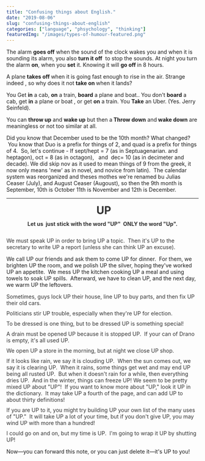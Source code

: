 ```yaml
---
title: "Confusing things about English."
date: "2019-08-06"
slug: "confusing-things-about-english"
categories: ["language", "phsychology", "thinking"]
featuredImg: "/images/types-of-humour-featured.png"
---
```


The alarm <strong>goes off</strong> when the sound of the clock wakes you and when it is sounding its alarm, you also <strong>turn it off</strong>  to stop the sounds. At night you turn the alarm <strong>on</strong>, when you <strong>set</strong> it. Knowing it will <strong>go off </strong>in 8 hours.

A plane <strong>takes off </strong>when it is going fast enough to rise in the air. Strange indeed , so why does it not <strong>take on </strong>when it lands?

You Get <strong>in</strong> a cab, <strong>on</strong> a train, <strong>board</strong> a plane and boat.. You don't <strong>board</strong> a cab, get <strong>in</strong> a plane or boat , or get <strong>on</strong> a train. You <strong>Take</strong> an Uber. (Yes. Jerry Seinfeld).

You can <strong>throw up</strong> and <strong>wake up</strong> but then a<strong> Throw down</strong> and<strong> wake down</strong> are meaningless or not too similar at all.

Did you know that December used to be the 10th month? What changed?  You know that Duo is a prefix for things of 2, and quad is a prefix for things of 4.  So, let's continue - If sept/hept = 7 (as in Septuagenarian. and heptagon), oct = 8 (as in octagon),   and  dec= 10 (as in decimeter and decade). We did skip nov as it used to mean things of 9 from the greek, it now only means 'new' as in novel, and novice from latin).  The calendar system was reorganized and theses mothes we're renamed bu Julias Ceaser (July), and August Ceaser (Augoust), so then the 9th month is September, 10th is October 11th is November and 12th is December.

<hr />

<h1 style="box-sizing: border-box; margin: 0px 0px 10px; caret-color: #333333; color: #333333; text-align: center;"> UP</h1>
<h4 style="box-sizing: border-box; margin: 0px 0px 10px; caret-color: #333333; color: #333333; text-align: center;">Let us  just stick with the word "UP"  ONLY the word "Up".</h4>
&nbsp;
<p style="box-sizing: border-box; margin: 0px 0px 10px; caret-color: #333333; color: #333333;">We must speak UP in order to bring UP a topic.  Then it's UP to the secretary to write UP a report (unless she can think UP an excuse).

We call UP our friends and ask them to come UP for dinner.  For them, we brighten UP the room, and we polish UP the silver, hoping they've worked UP an appetite.  We mess UP the kitchen cooking UP a meal and using towels to soak UP spills.  Afterward, we have to clean UP, and the next day, we warm UP the leftovers.</p>
<p style="box-sizing: border-box; margin: 0px 0px 10px; caret-color: #333333; color: #333333;">Sometimes, guys lock UP their house, line UP to buy parts, and then fix UP their old cars.</p>
<p style="box-sizing: border-box; margin: 0px 0px 10px; caret-color: #333333; color: #333333;">Politicians stir UP trouble, especially when they're UP for election.</p>
<p style="box-sizing: border-box; margin: 0px 0px 10px; caret-color: #333333; color: #333333;">To be dressed is one thing, but to be dressed UP is something special!</p>
<p style="box-sizing: border-box; margin: 0px 0px 10px; caret-color: #333333; color: #333333;">A drain must be opened UP because it is stopped UP.  If your can of Drano is empty, it's all used UP.</p>
<p style="box-sizing: border-box; margin: 0px 0px 10px; caret-color: #333333; color: #333333;">We open UP a store in the morning, but at night we close UP shop.</p>
<p style="box-sizing: border-box; margin: 0px 0px 10px; caret-color: #333333; color: #333333;">If it looks like rain, we say it is clouding UP.  When the sun comes out, we say it is clearing UP.  When it rains, some things get wet and may end UP being all rusted UP.  But when it doesn't rain for a while, then everything dries UP.  And in the winter, things can freeze UP!
We seem to be pretty mixed UP about "UP"!  If you want to know more about "UP," look it UP in the dictionary.  It may take UP a fourth of the page, and can add UP to about thirty definitions!</p>
<p style="box-sizing: border-box; margin: 0px 0px 10px; caret-color: #333333; color: #333333;">If you are UP to it, you might try building UP your own list of the many uses of "UP."  It will take UP a lot of your time, but if you don't give UP, you may wind UP with more than a hundred!</p>
<p style="box-sizing: border-box; margin: 0px 0px 10px; caret-color: #333333; color: #333333;">I could go on and on, but my time is UP.  I'm going to wrap it UP by shutting UP!

Now—you can forward this note, or you can just delete it—it's UP to you!</p>
&nbsp;
